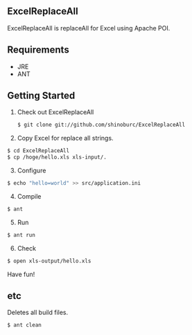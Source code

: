 ## ExcelReplaceAll

ExcelReplaceAll is replaceAll for Excel using Apache POI.

## Requirements

  * JRE
  * ANT

## Getting Started

1. Check out ExcelReplaceAll

    ~~~ sh
    $ git clone git://github.com/shinoburc/ExcelReplaceAll
    ~~~

2. Copy Excel for replace all strings.

  ~~~ sh
  $ cd ExcelReplaceAll
  $ cp /hoge/hello.xls xls-input/.
  ~~~

3. Configure

  ~~~ sh
  $ echo "hello=world" >> src/application.ini
  ~~~

4. Compile

  ~~~ sh
  $ ant
  ~~~

5. Run

  ~~~ sh
  $ ant run
  ~~~

6. Check

  ~~~ sh
  $ open xls-output/hello.xls
  ~~~


Have fun!


## etc

Deletes all build files.

  ~~~ sh
  $ ant clean
  ~~~
